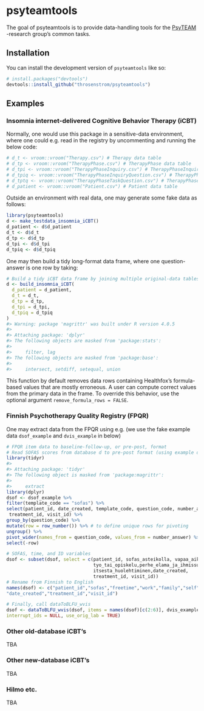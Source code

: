 
<!-- README.md is generated from README.Rmd. Please edit that file -->

# psyteamtools

<!-- badges: start -->
<!-- badges: end -->

The goal of psyteamtools is to provide data-handling tools for the
[PsyTEAM](https://blogs.helsinki.fi/psyteam-research-group/) -research
group’s common tasks.

## Installation

You can install the development version of `psyteamtools` like so:

``` r
# install.packages("devtools")
devtools::install_github("throsenstrom/psyteamtools")
```

## Examples

### Insomnia internet-delivered Cognitive Behavior Therapy (iCBT)

Normally, one would use this package in a sensitive-data environment,
where one could e.g. read in the registry by uncommenting and running
the below code:

``` r
# d_t <- vroom::vroom("Therapy.csv") # Therapy data table
# d_tp <- vroom::vroom("TherapyPhase.csv") # TherapyPhase data table
# d_tpi <- vroom::vroom("TherapyPhaseInquiry.csv") # TherapyPhaseInquiry data table
# d_tpiq <- vroom::vroom("TherapyPhaseInquiryQuestion.csv") # TherapyPhaseInquiryQuestion data table
# d_tptq <- vroom::vroom("TherapyPhaseTaskQuestion.csv") # TherapyPhaseTaskQuestion data table
# d_patient <- vroom::vroom("Patient.csv") # Patient data table
```

Outside an environment with real data, one may generate some fake data
as follows:

``` r
library(psyteamtools)
d <- make_testdata_insomnia_iCBT()
d_patient <- d$d_patient
d_t <- d$d_t
d_tp <- d$d_tp
d_tpi <- d$d_tpi
d_tpiq <- d$d_tpiq
```

One may then build a tidy long-format data frame, where one
question-answer is one row by taking:

``` r
# Build a tidy iCBT data frame by joining multiple original-data tables
d <- build_insomnia_iCBT(
  d_patient = d_patient,
  d_t = d_t,
  d_tp = d_tp,
  d_tpi = d_tpi,
  d_tpiq = d_tpiq
)
#> Warning: package 'magrittr' was built under R version 4.0.5
#> 
#> Attaching package: 'dplyr'
#> The following objects are masked from 'package:stats':
#> 
#>     filter, lag
#> The following objects are masked from 'package:base':
#> 
#>     intersect, setdiff, setequal, union
```

This function by default removes data rows containing Healthfox’s
formula-based values that are mostly erroneous. A user can compute
correct values from the primary data in the frame. To override this
behavior, use the optional argument `remove_formula_rows = FALSE`.

### Finnish Psychotherapy Quality Registry (FPQR)

One may extract data from the FPQR using e.g. (we use the fake example
data `dsof_example` and `dvis_example` in below)

``` r
# FPQR item data to baseline-follow-up, or pre-post, format
# Read SOFAS scores from database d to pre-post format (using example data)
library(tidyr)
#> 
#> Attaching package: 'tidyr'
#> The following object is masked from 'package:magrittr':
#> 
#>     extract
library(dplyr)
dsof <- dsof_example %>%
filter(template_code == "sofas") %>%
select(patient_id, date_created, template_code, question_code, number_answer,
 treatment_id, visit_id) %>%
group_by(question_code) %>%
mutate(row = row_number()) %>% # to define unique rows for pivoting
ungroup() %>%
pivot_wider(names_from = question_code, values_from = number_answer) %>%
select(-row)

# SOFAS, time, and ID variables
dsof <- subset(dsof, select = c(patient_id, sofas_asteikolla, vapaa_aika,
                                tyo_tai_opiskelu,perhe_elama_ja_ihmissuhteet,
                                itsesta_huolehtiminen,date_created,
                                treatment_id, visit_id))
# Rename from Finnish to English
names(dsof) <- c("patient_id","sofas","freetime","work","family","self",
"date_created","treatment_id","visit_id")

# Finally, call dataToBLFU_wvis
dsof <- dataToBLFU_wvis(dsof, items = names(dsof)[c(2:6)], dvis_example,
interrupt_ids = NULL, use_orig_lab = TRUE)
```

### Other old-database iCBT’s

TBA

### Other new-database iCBT’s

TBA

### Hilmo etc.

TBA
